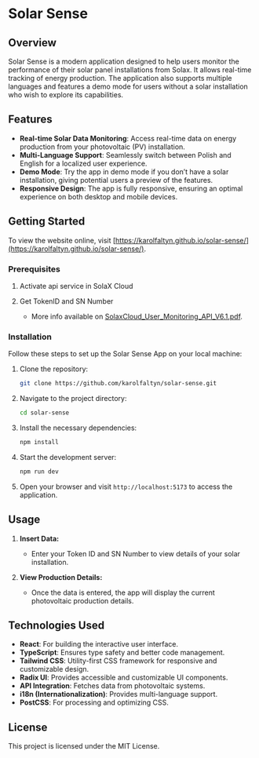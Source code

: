 # Solar Sense

## Overview

Solar Sense is a modern application designed to help users monitor the performance of their solar panel installations from Solax. It allows real-time tracking of energy production. The application also supports multiple languages and features a demo mode for users without a solar installation who wish to explore its capabilities.

## Features

-   **Real-time Solar Data Monitoring**: Access real-time data on energy production from your photovoltaic (PV) installation.
-   **Multi-Language Support**: Seamlessly switch between Polish and English for a localized user experience.
-   **Demo Mode**: Try the app in demo mode if you don’t have a solar installation, giving potential users a preview of the features.
-   **Responsive Design**: The app is fully responsive, ensuring an optimal experience on both desktop and mobile devices.

## Getting Started

To view the website online, visit [https://karolfaltyn.github.io/solar-sense/](https://karolfaltyn.github.io/solar-sense/).

### Prerequisites

1.  Activate api service in SolaX Cloud

2. Get TokenID and SN Number

     - More info available on [SolaxCloud_User_Monitoring_API_V6.1.pdf](https://www.solaxcloud.com/user_api/SolaxCloud_User_Monitoring_API_V6.1.pdf).


### Installation

Follow these steps to set up the Solar Sense App on your local machine:

1.  Clone the repository:
    
    ```bash
    git clone https://github.com/karolfaltyn/solar-sense.git
    ```
    
2.  Navigate to the project directory:
    
    ```bash
    cd solar-sense
	```    
3.  Install the necessary dependencies:
    
    ```bash
    npm install 
    ```
    
4.  Start the development server:
    
    ```bash
    npm run dev
    ```
5.  Open your browser and visit `http://localhost:5173` to access the application.

## Usage
1.  **Insert Data:**
     -   Enter your Token ID and SN Number to view details of your solar installation.
  
2.  **View Production Details:**
    
    -   Once the data is entered, the app will display the current photovoltaic production details.

## Technologies Used

-   **React**: For building the interactive user interface.
-   **TypeScript**: Ensures type safety and better code management.
-   **Tailwind CSS**: Utility-first CSS framework for responsive and customizable design.
-   **Radix UI**: Provides accessible and customizable UI components.
-   **API Integration**: Fetches data from photovoltaic systems.
-   **i18n (Internationalization)**: Provides multi-language support.
-   **PostCSS**: For processing and optimizing CSS.

## License

This project is licensed under the MIT License.
